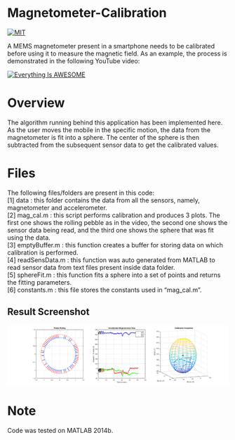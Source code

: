 # Magnetometer-Calibration
[![MIT](https://img.shields.io/badge/license-MIT-brightgreen.svg)](https://github.com/kritiksoman/Magnetometer-Calibration/blob/master/LICENSE)

A MEMS magnetometer present in a smartphone needs to be calibrated before using it to measure the magnetic field. As an example, the process is demonstrated in the following YouTube video:

[![Everything Is AWESOME](https://img.youtube.com/vi/OFF_nzIktRk/0.jpg)](https://www.youtube.com/watch?v=OFF_nzIktRk "Everything Is AWESOME")


# Overview
The algorithm running behind this application has been implemented here. As the user moves the mobile in the specific motion, the data from the magnetometer is fit into a sphere. The center of the sphere is then subtracted from the subsequent sensor data to get the calibrated values. 

# Files
The following files/folders are present in this code: <br/>
[1] data : this folder contains the data from all the sensors, namely, magnetometer and accelerometer.<br/>
[2] mag_cal.m : this script performs calibration and produces 3 plots. The first one shows the rolling pebble as in the video, the second one shows the sensor data being read, and the third one shows the sphere that was fit using the data.<br/>
[3] emptyBuffer.m : this function creates a buffer for storing data on which calibration is performed.<br/>
[4] readSensData.m : this function was auto generated from MATLAB to read sensor data from text files present inside data folder.<br/>
[5] sphereFit.m : this function fits a sphere into a set of points and returns the fitting parameters.<br/>
[6] constants.m : this file stores the constants used in “mag_cal.m”.<br/>

## Result Screenshot
![image1](https://github.com/kritiksoman/Magnetometer-Calibration/blob/master/results/mag_cal.png)

# Note
Code was tested on MATLAB 2014b.
